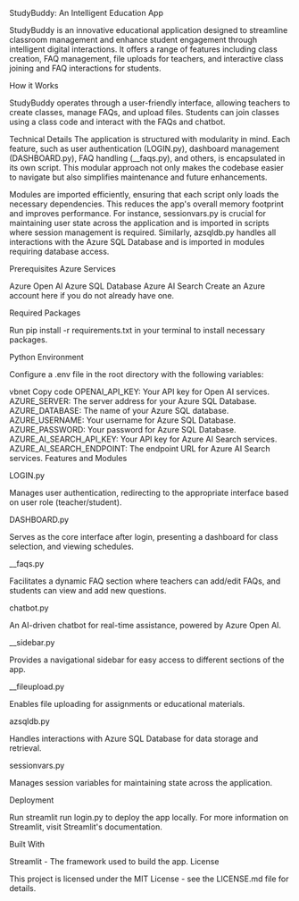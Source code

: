 StudyBuddy: An Intelligent Education App

StudyBuddy is an innovative educational application designed to streamline classroom management and enhance student engagement through intelligent digital interactions. It offers a range of features including class creation, FAQ management, file uploads for teachers, and interactive class joining and FAQ interactions for students.

How it Works

StudyBuddy operates through a user-friendly interface, allowing teachers to create classes, manage FAQs, and upload files. Students can join classes using a class code and interact with the FAQs and chatbot.

Technical Details
The application is structured with modularity in mind. Each feature, such as user authentication (LOGIN.py), dashboard management (DASHBOARD.py), FAQ handling (__faqs.py), and others, is encapsulated in its own script. This modular approach not only makes the codebase easier to navigate but also simplifies maintenance and future enhancements.

Modules are imported efficiently, ensuring that each script only loads the necessary dependencies. This reduces the app's overall memory footprint and improves performance. For instance, sessionvars.py is crucial for maintaining user state across the application and is imported in scripts where session management is required. Similarly, azsqldb.py handles all interactions with the Azure SQL Database and is imported in modules requiring database access.

Prerequisites
Azure Services

Azure Open AI
Azure SQL Database
Azure AI Search
Create an Azure account here if you do not already have one.

Required Packages

Run pip install -r requirements.txt in your terminal to install necessary packages.

Python Environment

Configure a .env file in the root directory with the following variables:

vbnet
Copy code
OPENAI_API_KEY: Your API key for Open AI services.
AZURE_SERVER: The server address for your Azure SQL Database.
AZURE_DATABASE: The name of your Azure SQL database.
AZURE_USERNAME: Your username for Azure SQL Database.
AZURE_PASSWORD: Your password for Azure SQL Database.
AZURE_AI_SEARCH_API_KEY: Your API key for Azure AI Search services.
AZURE_AI_SEARCH_ENDPOINT: The endpoint URL for Azure AI Search services.
Features and Modules

LOGIN.py

Manages user authentication, redirecting to the appropriate interface based on user role (teacher/student).

DASHBOARD.py

Serves as the core interface after login, presenting a dashboard for class selection, and viewing schedules.

__faqs.py

Facilitates a dynamic FAQ section where teachers can add/edit FAQs, and students can view and add new questions.

chatbot.py

An AI-driven chatbot for real-time assistance, powered by Azure Open AI.

__sidebar.py

Provides a navigational sidebar for easy access to different sections of the app.

__fileupload.py

Enables file uploading for assignments or educational materials.

azsqldb.py

Handles interactions with Azure SQL Database for data storage and retrieval.

sessionvars.py

Manages session variables for maintaining state across the application.

Deployment

Run streamlit run login.py to deploy the app locally. For more information on Streamlit, visit Streamlit's documentation.

Built With

Streamlit - The framework used to build the app.
License

This project is licensed under the MIT License - see the LICENSE.md file for details.
